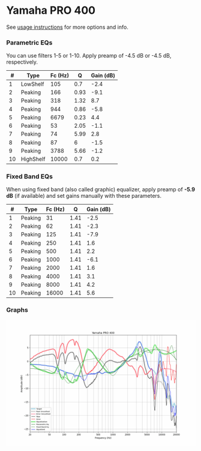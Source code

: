 # Yamaha PRO 400
See [usage instructions](https://github.com/jaakkopasanen/AutoEq#usage) for more options and info.

### Parametric EQs
You can use filters 1-5 or 1-10. Apply preamp of -4.5 dB or -4.5 dB, respectively.

|   # | Type      |   Fc (Hz) |    Q |   Gain (dB) |
|-----|-----------|-----------|------|-------------|
|   1 | LowShelf  |       105 | 0.7  |        -2.4 |
|   2 | Peaking   |       166 | 0.93 |        -9.1 |
|   3 | Peaking   |       318 | 1.32 |         8.7 |
|   4 | Peaking   |       944 | 0.86 |        -5.8 |
|   5 | Peaking   |      6679 | 0.23 |         4.4 |
|   6 | Peaking   |        53 | 2.05 |        -1.1 |
|   7 | Peaking   |        74 | 5.99 |         2.8 |
|   8 | Peaking   |        87 | 6    |        -1.5 |
|   9 | Peaking   |      3788 | 5.66 |        -1.2 |
|  10 | HighShelf |     10000 | 0.7  |         0.2 |

### Fixed Band EQs
When using fixed band (also called graphic) equalizer, apply preamp of **-5.9 dB** (if available) and set gains manually with these parameters.

|   # | Type    |   Fc (Hz) |    Q |   Gain (dB) |
|-----|---------|-----------|------|-------------|
|   1 | Peaking |        31 | 1.41 |        -2.5 |
|   2 | Peaking |        62 | 1.41 |        -2.3 |
|   3 | Peaking |       125 | 1.41 |        -7.9 |
|   4 | Peaking |       250 | 1.41 |         1.6 |
|   5 | Peaking |       500 | 1.41 |         2.2 |
|   6 | Peaking |      1000 | 1.41 |        -6.1 |
|   7 | Peaking |      2000 | 1.41 |         1.6 |
|   8 | Peaking |      4000 | 1.41 |         3.1 |
|   9 | Peaking |      8000 | 1.41 |         4.2 |
|  10 | Peaking |     16000 | 1.41 |         5.6 |

### Graphs
![](./Yamaha%20PRO%20400.png)
